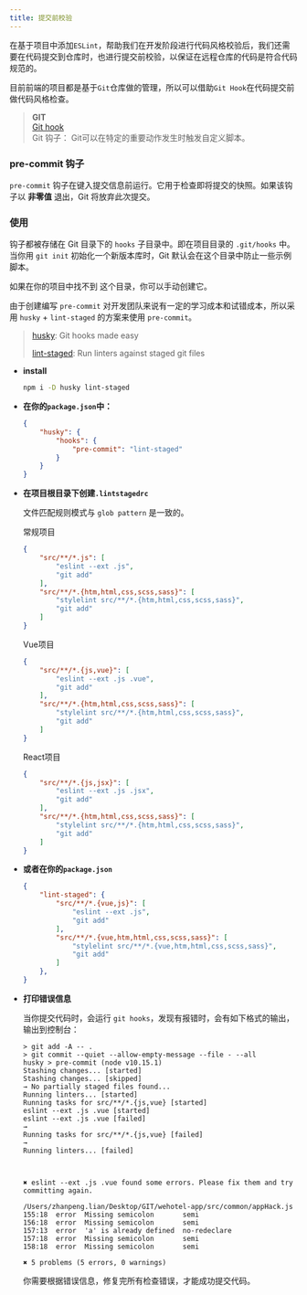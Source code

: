 ```yaml
---
title: 提交前校验
---
```


在基于项目中添加`ESLint`，帮助我们在开发阶段进行代码风格校验后，我们还需要在代码提交到仓库时，也进行提交前校验，以保证在远程仓库的代码是符合代码规范的。

目前前端的项目都是基于`Git`仓库做的管理，所以可以借助`Git Hook`在代码提交前做代码风格检查。


> __GIT__ <br/>
> [Git hook](https://www.git-scm.com/book/zh/v2/%E8%87%AA%E5%AE%9A%E4%B9%89-Git-Git-%E9%92%A9%E5%AD%90)<br />
> Git 钩子： Git可以在特定的重要动作发生时触发自定义脚本。

### pre-commit 钩子
`pre-commit` 钩子在键入提交信息前运行。它用于检查即将提交的快照。如果该钩子以 __非零值__ 退出，Git 将放弃此次提交。

### 使用

钩子都被存储在 Git 目录下的 `hooks` 子目录中。即在项目目录的 `.git/hooks` 中。当你用 `git init` 初始化一个新版本库时，Git 默认会在这个目录中防止一些示例脚本。

如果在你的项目中找不到 这个目录，你可以手动创建它。

由于创建编写 `pre-commit` 对开发团队来说有一定的学习成本和试错成本，所以采用 `husky` + `lint-staged` 的方案来使用 `pre-commit`。

> [husky](https://www.npmjs.com/package/husky): Git hooks made easy
>
> [lint-staged](https://www.npmjs.com/package/lint-staged): Run linters against staged git files

* **install**

    ``` bash
    npm i -D husky lint-staged
    ```
* **在你的`package.json`中：**

    ``` json
    {
        "husky": {
            "hooks": {
                "pre-commit": "lint-staged"
            }
        }
    }
    ```

* **在项目根目录下创建`.lintstagedrc`**

    文件匹配规则模式与 `glob pattern` 是一致的。

    常规项目
    ``` json
    {
        "src/**/*.js": [
            "eslint --ext .js",
            "git add"
        ],
        "src/**/*.{htm,html,css,scss,sass}": [
            "stylelint src/**/*.{htm,html,css,scss,sass}",
            "git add"
        ]
    }
    ```
    Vue项目
    ``` json
    {
        "src/**/*.{js,vue}": [
            "eslint --ext .js .vue",
            "git add"
        ],
        "src/**/*.{htm,html,css,scss,sass}": [
            "stylelint src/**/*.{htm,html,css,scss,sass}",
            "git add"
        ]
    }
    ```
    React项目
    ``` json
    {
        "src/**/*.{js,jsx}": [
            "eslint --ext .js .jsx",
            "git add"
        ],
        "src/**/*.{htm,html,css,scss,sass}": [
            "stylelint src/**/*.{htm,html,css,scss,sass}",
            "git add"
        ]
    }
    ```



* **或者在你的`package.json`**

    ``` json
    {
        "lint-staged": {
            "src/**/*.{vue,js}": [
                "eslint --ext .js",
                "git add"
            ],
            "src/**/*.{vue,htm,html,css,scss,sass}": [
                "stylelint src/**/*.{vue,htm,html,css,scss,sass}",
                "git add"
            ]
        },
    }
    ```
* **打印错误信息**

    当你提交代码时，会运行 `git hooks`，发现有报错时，会有如下格式的输出，输出到控制台：
    ```
    > git add -A -- .
    > git commit --quiet --allow-empty-message --file - --all
    husky > pre-commit (node v10.15.1)
    Stashing changes... [started]
    Stashing changes... [skipped]
    → No partially staged files found...
    Running linters... [started]
    Running tasks for src/**/*.{js,vue} [started]
    eslint --ext .js .vue [started]
    eslint --ext .js .vue [failed]
    →
    Running tasks for src/**/*.{js,vue} [failed]
    →
    Running linters... [failed]



    ✖ eslint --ext .js .vue found some errors. Please fix them and try committing again.

    /Users/zhanpeng.lian/Desktop/GIT/wehotel-app/src/common/appHack.js
    155:18  error  Missing semicolon       semi
    156:18  error  Missing semicolon       semi
    157:13  error  'a' is already defined  no-redeclare
    157:18  error  Missing semicolon       semi
    158:18  error  Missing semicolon       semi

    ✖ 5 problems (5 errors, 0 warnings)
    ```
    你需要根据错误信息，修复完所有检查错误，才能成功提交代码。
